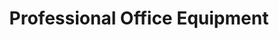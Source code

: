 ---
title: "Professional Office Equipment"
url: /ardmore/professional-office-equipment/
shop: Schreibwaren
---
